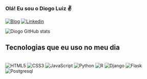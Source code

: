 
### Olá! Eu sou o Diogo Luiz ✌️

[![Blog](https://img.shields.io/badge/Instagram-E4405F?style=for-the-badge&logo=instagram&logoColor=white)](https://www.instagram.com/diodata.dev/?utm_source=ig_web_button_share_sheet&igshid=OGQ5ZDc2ODk2ZA==) [![Linkedin](https://img.shields.io/badge/LinkedIn-0077B5?style=for-the-badge&logo=linkedin&logoColor=white)](https://www.linkedin.com/in/diogo-luiz-ti/)

![Diogo GitHub stats](https://github-readme-stats.vercel.app/api?username=diogo-luiz&show_icons=true&theme=tokyonight)

## Tecnologias que eu uso no meu dia
<div style="display: inline_block"><br/>
    <img align="Center" alt="HTML5" src="https://img.shields.io/badge/HTML5-E34F26?style=for-the-badge&logo=html5&logoColor=white">
    <img align="Center" alt="CSS3" src="https://img.shields.io/badge/CSS3-1572B6?style=for-the-badge&logo=css3&logoColor=white">
    <img align="Center" alt="JavaScript" src="https://img.shields.io/badge/JavaScript-323330?style=for-the-badge&logo=javascript&logoColor=F7DF1E">
    <img align="Center" alt="Python" src="https://img.shields.io/badge/Python-14354C?style=for-the-badge&logo=python&logoColor=white">
    <img align="Center" alt="R" src="https://img.shields.io/badge/R-276DC3?style=for-the-badge&logo=r&logoColor=white">
    <img align="Center" alt="Django" src="https://img.shields.io/badge/Django-092E20?style=for-the-badge&logo=django&logoColor=white">
    <img align="Center" alt="Flask" src="https://img.shields.io/badge/Flask-000000?style=for-the-badge&logo=flask&logoColor=white">
    <img align="Center" alt="Postgresql" src="https://img.shields.io/badge/PostgreSQL-316192?style=for-the-badge&logo=postgresql&logoColor=white">
</div>
